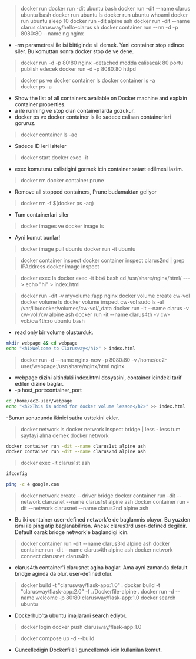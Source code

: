 > docker run <image-name>
> docker run -dit ubuntu bash
> docker run -dit --name clarus ubuntu bash
> docker run ubuntu ls
> docker run ubuntu whoami
> docker run ubuntu sleep 10
> docker run -dit alpine ash
> docker run -dit --name clarus clarusway/hello-clarus sh
> docker container run --rm -d -p 8080:80 --name ng nginx
- -rm parametresi ile isi bittiginde sil demek. Yani container stop edince siler. Bu komuttan sonra docker stop de ve dene.

> docker run -d -p 80:80 nginx
-detached modda calisacak 80 portu publish edecek
> docker run -d -p 8080:80 httpd 

> docker ps ve docker container ls 
> docker container ls -a   
> docker ps -a
- Show the list of all containers available on Docker machine and explain container properties.
- a ile running ve stop olan containerlarda gozukur.
- docker ps ve docker container ls ile sadece calisan containerlari goruruz.

> docker container ls -aq
- Sadece ID leri lsiteler

> docker start <container-name> 
> docker exec -it <container-name> <bash-veya-baska-ne-ise>
- exec komutunu calistigini gormek icin container satart edilmesi lazim.

> docker rm <container-name>
> docker container prune 
- Remove all stopped containers, Prune budamaktan geliyor

> docker rm -f $(docker ps -aq)
- Tum containerlari siler

> docker images ve docker image ls
- Ayni komut bunlar!
> docker image pull ubuntu
> docker run -it ubuntu


> docker container inspect <container-id>
> docker container inspect clarus2nd | grep IPAddress
> docker image inspect <image-id>

> docker exec <container-id> ls
> docker exec -it bb4 bash
> cd /usr/share/nginx/html/   ---> echo "hi" > index.html

> docker run -dit -v myvolume:/app nginx
> docker volume create cw-vol
> docker volume ls
> docker volume inspect cw-vol
> sudo ls -al  /var/lib/docker/volumes/cw-vol/_data
> docker run -it --name clarus -v cw-vol:/cw alpine ash
> docker run -it --name clarus4th -v cw-vol:/cw4th:ro ubuntu bash  
- read only bir volume olusturduk.

```bash
mkdir webpage && cd webpage
echo "<h1>Welcome to Clarusway</h1>" > index.html
```
> docker run -d --name nginx-new -p 8080:80 -v /home/ec2-user/webpage:/usr/share/nginx/html nginx
- webpage dizini altindaki index.html dosyasini, container icindeki tarif edilen dizine baglar. 
- -p host_port:container_port

```bash
cd /home/ec2-user/webpage
echo "<h2>This is added for docker volume lesson</h2>" >> index.html
```
-Bunun sonucunda ikinici satira usttekini ekler. 

> docker network ls
> docker network inspect bridge | less    - less tum sayfayi alma demek
> docker network 

```bash
docker container run -dit --name clarus1st alpine ash
docker container run -dit --name clarus2nd alpine ash
```
> docker exec -it clarus1st ash
```bash
ifconfig
```
```bash
ping -c 4 google.com
```
> docker network create --driver bridge 
> docker container run -dit --network clarusnet --name clarus1st alpine ash
> docker container run -dit --network clarusnet --name clarus2nd alpine ash
- Bu iki container user-defined network'e de baglanmis oluyor. Bu yuzden ismi ile ping atip baglanabilirisn. Ancak clarus3rd user-defined degildir. Default oarak bridge network'e baglandigi icin. 
> docker container run -dit --name clarus3rd alpine ash
> docker container run -dit --name clarus4th alpine ash
> docker network connect clarusnet clarus4th      
- clarus4th container'i clarusnet agina baglar. Ama ayni zamanda default bridge aginda da olur. user-defined olur.

> docker build -t "clarusway/flask-app:1.0" .
> docker build -t "clarusway/flask-app:2.0" -f ./Dockerfile-alpine .
> docker run -d --name welcome -p 80:80 clarusway/flask-app:1.0
> docker search ubuntu
- Dockerhub'ta ubuntu imajlarani search ediyor.
> docker login
> docker push clarusway/flask-app:1.0

> docker compose up -d --build 
- Guncelledigin Dockerfile'i guncellemek icin kullanilan komut. 

